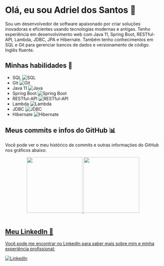
# Olá, eu sou Adriel dos Santos 👋

Sou um desenvolvedor de software apaixonado por criar soluções inovadoras e eficientes usando tecnologias modernas e antigas. Tenho experiência em desenvolvimento web com Java 11, Spring Boot, RESTful-API, Lambda, JDBC, JPA e Hibernate. Também tenho conhecimentos em SQL e Git para gerenciar bancos de dados e versionamento de código. Inglês fluente.

## Minhas habilidades 🚀

- SQL ![SQL](https://img.icons8.com/color/48/000000/sql.png)
- Git ![Git](https://img.icons8.com/color/48/000000/git.png)
- Java 11 ![Java](https://img.icons8.com/color/48/000000/java-coffee-cup-logo.png)
- Spring Boot ![Spring Boot](https://img.icons8.com/color/48/000000/spring-logo.png)
- RESTful-API ![RESTful-API](https://img.icons8.com/nolan/64/api-settings.png)
- Lambda ![Lambda](https://img.icons8.com/color/48/000000/lambda.png)
- JDBC ![JDBC](https://img.icons8.com/color/48/000000/database.png)
- Hibernate ![Hibernate](https://img.icons8.com/color/48/000000/hibernate.png)



## Meus commits e infos do GitHub 📊

Você pode ver o meu histórico de commits e outras informações do GitHub nos gráficos abaixo:

<div align="center">
  <a href="https://github.com/AdrielDV">
  <img height="180em" src="https://github-profile-summary-cards.vercel.app/api/cards/stats?username=AdrielDV&theme=radical"/>
  <img height="180em" src="https://github-profile-summary-cards.vercel.app/api/cards/repos-per-language?username=AdrielDV&theme=radical"/>
</div>
<div style="display: inline_block"><br>
</div>

## Meu LinkedIn 💼

Você pode me encontrar no LinkedIn para saber mais sobre mim e minha experiência profissional:

[![LinkedIn](https://img.icons8.com/color/48/000000/linkedin.png)](https://www.linkedin.com/in/adriel-dos-santos-137434234/)
